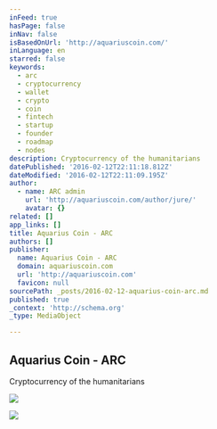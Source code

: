 ```yaml
---
inFeed: true
hasPage: false
inNav: false
isBasedOnUrl: 'http://aquariuscoin.com/'
inLanguage: en
starred: false
keywords:
  - arc
  - cryptocurrency
  - wallet
  - crypto
  - coin
  - fintech
  - startup
  - founder
  - roadmap
  - nodes
description: Cryptocurrency of the humanitarians
datePublished: '2016-02-12T22:11:18.812Z'
dateModified: '2016-02-12T22:11:09.195Z'
author:
  - name: ARC admin
    url: 'http://aquariuscoin.com/author/jure/'
    avatar: {}
related: []
app_links: []
title: Aquarius Coin - ARC
authors: []
publisher:
  name: Aquarius Coin - ARC
  domain: aquariuscoin.com
  url: 'http://aquariuscoin.com'
  favicon: null
sourcePath: _posts/2016-02-12-aquarius-coin-arc.md
published: true
_context: 'http://schema.org'
_type: MediaObject

---
```

<article style=""><h1>Aquarius Coin - ARC</h1><p>Cryptocurrency of the humanitarians</p><img src="https://s0.wp.com/i/blank.jpg" /></article>

![](https://the-grid-user-content.s3-us-west-2.amazonaws.com/4458524e-84a3-4aae-a174-562f95d0f479.png)